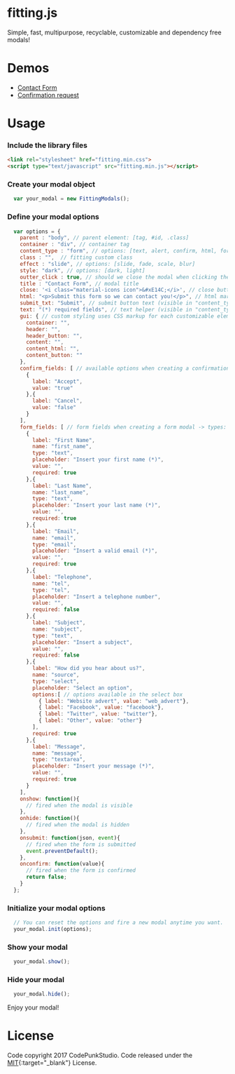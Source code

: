 # fitting.js
Simple, fast, multipurpose, recyclable, customizable and dependency free modals!

# Demos
* [Contact Form](https://jsfiddle.net/146qpfuo/2/)
* [Confirmation request](https://jsfiddle.net/ws4mxkwe/4/)

# Usage

### Include the library files
```html
<link rel="stylesheet" href="fitting.min.css">
<script type="text/javascript" src="fitting.min.js"></script>
```

### Create your modal object
```javascript
  var your_modal = new FittingModals();
```

### Define your modal options
```javascript
  var options = {
    parent : "body", // parent element: [tag, #id, .class]
    container : "div", // container tag
    content_type : "form", // options: [text, alert, confirm, html, form]
    class : "",  // fitting custom class
    effect : "slide", // options: [slide, fade, scale, blur]
    style: "dark", // options: [dark, light]
    outter_click : true, // should we close the modal when clicking the parent?
    title : "Contact Form", // modal title
    close: '<i class="material-icons icon">&#xE14C;</i>', // close button markup
    html: "<p>Submit this form so we can contact you!</p>", // html markup (visible in "content_type: form" and "content_type: html")
    submit_txt: "Submit", // submit button text (visible in "content_type: form")
    text: "(*) required fields", // text helper (visible in "content_type: form", "content_type: alert", "content_type: text")
    gui: { // custom styling uses CSS markup for each customizable element
      container: "",
      header: "",
      header_button: "",
      content: "",
      content_html: "",
      content_button: ""
    },
    confirm_fields: [ // available options when creating a confirmation modal
      {
        label: "Accept",
        value: "true"
      },{
        label: "Cancel",
        value: "false"
      }
    ],
    form_fields: [ // form fields when creating a form modal -> types: [text, number, email, checkbox, radio, tel, textarea, select]
      {
        label: "First Name",
        name: "first_name",
        type: "text",
        placeholder: "Insert your first name (*)",
        value: "",
        required: true
      },{
        label: "Last Name",
        name: "last_name",
        type: "text",
        placeholder: "Insert your last name (*)",
        value: "",
        required: true
      },{
        label: "Email",
        name: "email",
        type: "email",
        placeholder: "Insert a valid email (*)",
        value: "",
        required: true
      },{
        label: "Telephone",
        name: "tel",
        type: "tel",
        placeholder: "Insert a telephone number",
        value: "",
        required: false
      },{
        label: "Subject",
        name: "subject",
        type: "text",
        placeholder: "Insert a subject",
        value: "",
        required: false
      },{
        label: "How did you hear about us?",
        name: "source",
        type: "select",
        placeholder: "Select an option",
        options:[ // options available in the select box
          { label: "Website advert", value: "web_advert"},
          { label: "Facebook", value: "facebook"},
          { label: "Twitter", value: "twitter"},
          { label: "Other", value: "other"}
        ],
        required: true
      },{
        label: "Message",
        name: "message",
        type: "textarea",
        placeholder: "Insert your message (*)",
        value: "",
        required: true
      }
    ],
    onshow: function(){
      // fired when the modal is visible
    },
    onhide: function(){
      // fired when the modal is hidden
    },
    onsubmit: function(json, event){
      // fired when the form is submitted
      event.preventDefault();
    },
    onconfirm: function(value){
      // fired when the form is confirmed
      return false;
    }
  };
```

### Initialize your modal options
```javascript
  // You can reset the options and fire a new modal anytime you want.
  your_modal.init(options);
```

### Show your modal
```javascript
  your_modal.show();
```

### Hide your modal
```javascript
  your_modal.hide();
```


Enjoy your modal!

# License
Code copyright 2017 CodePunkStudio. Code released under the [MIT](https://github.com/Reaktive/fitting.js/blob/master/LICENSE){:target="_blank"}  License.

